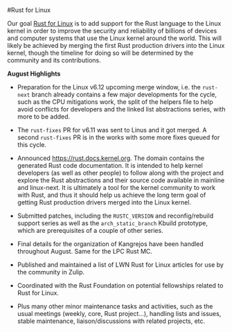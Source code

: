 #Rust for Linux
  
Our goal [Rust for Linux](https://rust-for-linux.com) is to add support for the Rust language to the Linux kernel in order to improve the security and reliability of billions of devices and computer systems that use the Linux kernel around the world. This will likely be achieved by merging the first Rust production drivers into the Linux kernel, though the timeline for doing so will be determined by the community and its contributions. 


**August Highlights**


  - Preparation for the Linux v6.12 upcoming merge window, i.e. the
`rust-next` branch already contains a few major developments for the
cycle, such as the CPU mitigations work, the split of the helpers file
to help avoid conflicts for developers and the linked list
abstractions series, with more to be added.

  - The `rust-fixes` PR for v6.11 was sent to Linus and it got merged.
A second `rust-fixes` PR is in the works with some more fixes queued
for this cycle.
 
 
  - Announced https://rust.docs.kernel.org. The domain contains the generated Rust code documentation. It is
intended to help kernel developers (as well as other people) to follow
along with the project and explore the Rust abstractions and their
source code available in mainline and linux-next. It is ultimately a
tool for the kernel community to work with Rust, and thus it should
help us achieve the long term goal of getting Rust production drivers
merged into the Linux kernel.

  - Submitted patches, including the `RUSTC_VERSION` and
reconfig/rebuild support series as well as the `arch_static_branch`
Kbuild prototype, which are prerequisites of a couple of other series.

  - Final details for the organization of Kangrejos have been handled
throughout August. Same for the LPC Rust MC.

  - Published and maintained a list of LWN Rust for Linux articles for
use by the community in Zulip.

  - Coordinated with the Rust Foundation on potential fellowships
related to Rust for Linux.

  - Plus many other minor maintenance tasks and activities, such as
the usual meetings (weekly, core, Rust project...), handling lists and
issues, stable maintenance, liaison/discussions with related projects,
etc.

